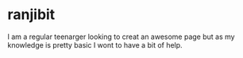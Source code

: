 # ranjibit
I am a regular teenarger looking to creat an awesome page but as my knowledge is pretty basic I wont to have a bit of help.
